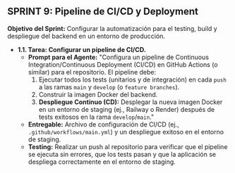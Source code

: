 ## **SPRINT 9: Pipeline de CI/CD y Deployment**

**Objetivo del Sprint:** Configurar la automatización para el testing, build y despliegue del backend en un entorno de producción.

*   **1.1. Tarea: Configurar un pipeline de CI/CD.**
    *   **Prompt para el Agente:** "Configura un pipeline de Continuous Integration/Continuous Deployment (CI/CD) en GitHub Actions (o similar) para el repositorio. El pipeline debe:
        1.  Ejecutar todos los tests (unitarios y de integración) en cada `push` a las ramas `main` y `develop` (o `feature branches`).
        2.  Construir la imagen Docker del backend.
        3.  **Despliegue Continuo (CD):** Desplegar la nueva imagen Docker en un entorno de staging (ej., Railway o Render) después de tests exitosos en la rama `develop`/`main`."
    *   **Entregable:** Archivo de configuración de CI/CD (ej., `.github/workflows/main.yml`) y un despliegue exitoso en el entorno de staging.
    *   **Testing:** Realizar un push al repositorio para verificar que el pipeline se ejecuta sin errores, que los tests pasan y que la aplicación se despliega correctamente en el entorno de staging.